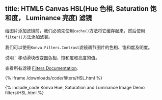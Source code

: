 title: HTML5 Canvas HSL(Hue 色相, Saturation 饱和度， Luminance 亮度) 滤镜
---

给图片添加滤镜前，我们必须先使用`cache()`方法将它缓存起来，然后使用`filter()`方法添加滤镜。

我们可以使用`Konva.Filters.Contrast`滤镜调节图片的色相、饱和度及明度。

说明：移动滑块改变图色相、饱和度和亮度的值。

查看所有滤镜 [Filters Documentation](/api/Konva.Filters.html).

{% iframe /downloads/code/filters/HSL.html %}

{% include_code Konva Hue, Saturation and Luminance Image Demo filters/HSL.html %}